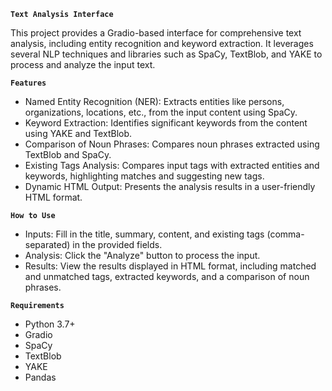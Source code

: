 **`Text Analysis Interface`**

This project provides a Gradio-based interface for comprehensive text analysis, including entity recognition and keyword extraction. It leverages several NLP techniques and libraries such as SpaCy, TextBlob, and YAKE to process and analyze the input text.

**`Features`**
- Named Entity Recognition (NER): Extracts entities like persons, organizations, locations, etc., from the input content using SpaCy.
- Keyword Extraction: Identifies significant keywords from the content using YAKE and TextBlob.
- Comparison of Noun Phrases: Compares noun phrases extracted using TextBlob and SpaCy.
- Existing Tags Analysis: Compares input tags with extracted entities and keywords, highlighting matches and suggesting new tags.
- Dynamic HTML Output: Presents the analysis results in a user-friendly HTML format.

**`How to Use`**
- Inputs: Fill in the title, summary, content, and existing tags (comma-separated) in the provided fields.
- Analysis: Click the "Analyze" button to process the input.
- Results: View the results displayed in HTML format, including matched and unmatched tags, extracted keywords, and a comparison of noun phrases.

**`Requirements`**
- Python 3.7+
- Gradio
- SpaCy
- TextBlob
- YAKE
- Pandas
